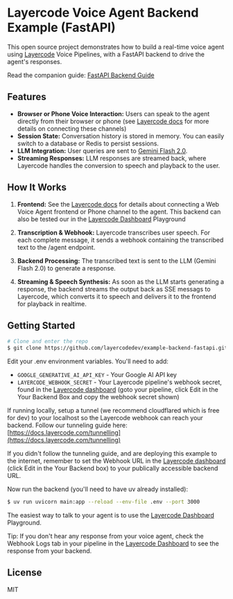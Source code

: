 # Layercode Voice Agent Backend Example (FastAPI)

This open source project demonstrates how to build a real-time voice agent using [Layercode](https://layercode.com) Voice Pipelines, with a FastAPI backend to drive the agent's responses.

Read the companion guide: [FastAPI Backend Guide](https://docs.layercode.com/backend-guides/fastapi)

## Features

- **Browser or Phone Voice Interaction:** Users can speak to the agent directly from their browser or phone (see [Layercode docs](https://docs.layercode.com) for more details on connecting these channels)
- **Session State:** Conversation history is stored in memory. You can easily switch to a database or Redis to persist sessions.
- **LLM Integration:** User queries are sent to [Gemini Flash 2.0](https://ai.google.dev/gemini-api/docs/models/gemini).
- **Streaming Responses:** LLM responses are streamed back, where Layercode handles the conversion to speech and playback to the user.

## How It Works

1. **Frontend:**
   See the [Layercode docs](https://docs.layercode.com) for details about connecting a Web Voice Agent frontend or Phone channel to the agent. This backend can also be tested our in the [Layercode Dashboard](https://dash.layercode.com) Playground

2. **Transcription & Webhook:**
   Layercode transcribes user speech. For each complete message, it sends a webhook containing the transcribed text to the /agent endpoint.

3. **Backend Processing:**
   The transcribed text is sent to the LLM (Gemini Flash 2.0) to generate a response.

4. **Streaming & Speech Synthesis:**
   As soon as the LLM starts generating a response, the backend streams the output back as SSE messags to Layercode, which converts it to speech and delivers it to the frontend for playback in realtime.

## Getting Started

```bash
# Clone and enter the repo
$ git clone https://github.com/layercodedev/example-backend-fastapi.git && cd example-backend-fastapi
```

Edit your .env environment variables. You'll need to add:

- `GOOGLE_GENERATIVE_AI_API_KEY` - Your Google AI API key
- `LAYERCODE_WEBHOOK_SECRET` - Your Layercode pipeline's webhook secret, found in the [Layercode dashboard](https://dash.layercode.com) (goto your pipeline, click Edit in the Your Backend Box and copy the webhook secret shown)

If running locally, setup a tunnel (we recommend cloudflared which is free for dev) to your localhost so the Layercode webhook can reach your backend. Follow our tunneling guide here: [https://docs.layercode.com/tunnelling](https://docs.layercode.com/tunnelling)

If you didn't follow the tunneling guide, and are deploying this example to the internet, remember to set the Webhook URL in the [Layercode dashboard](https://dash.layercode.com/) (click Edit in the Your Backend box) to your publically accessible backend URL.

Now run the backend (you'll need to have uv already installed):

```bash
$ uv run uvicorn main:app --reload --env-file .env --port 3000
```

The easiest way to talk to your agent is to use the [Layercode Dashboard](https://dash.layercode.com) Playground.

Tip: If you don't hear any response from your voice agent, check the Webhook Logs tab in your pipeline in the [Layercode Dashboard](https://dash.layercode.com/) to see the response from your backend.

## License

MIT
